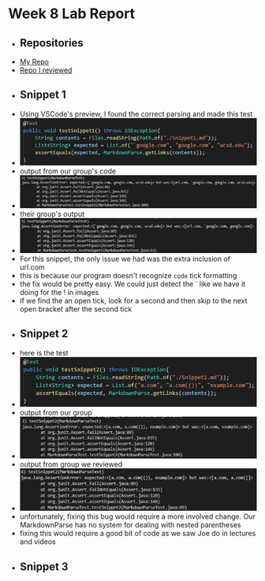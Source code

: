 **Week 8 Lab Report**
=====================
- ## Repositories
- [My Repo](https://github.com/pvijay03/markdown-parse)
- [Repo I reviewed](https://github.com/m1ma0314/markdown-parse)
- ## Snippet 1
- Using VSCode's preview, I found the correct parsing and made this test
- ![image](lab4pics\test1.png)
- output from our group's code
- ![image](lab4pics\us1.png)
- their group's output
- ![image](lab4pics\them1.png)
- For this snippet, the only issue we had was the extra inclusion of url.com
- this is because our program doesn't recognize `code` tick formatting
- the fix would be pretty easy. We could just detect the ` like we have it doing for the ! in images
- if we find the an open tick, look for a second and then skip to the next open bracket after the second tick
- ## Snippet 2
- here is the test
- ![image](lab4pics\test2.png)
- output from our group
- ![image](lab4pics\us2.png)
- output from group we reviewed
- ![image](lab4pics\them2.png)
- unfortunately, fixing this bug would require a more involved change. Our MarkdownParse has no system for dealing with nested parentheses
- fixing this would require a good bit of code as we saw Joe do in lectures and videos
- ## Snippet 3